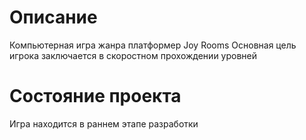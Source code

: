 # Описание
Компьютерная игра жанра платформер Joy Rooms
Основная цель игрока заключается в скоростном прохождении уровней
# Состояние проекта
Игра находится в раннем этапе разработки